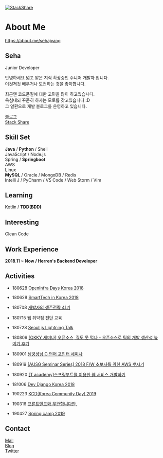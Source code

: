 [![StackShare](https://img.shields.io/badge/tech-stack-0690fa.svg?style=flat)](https://stackshare.io/sehajyang/my-stack)
# About Me
https://about.me/sehajyang
## Seha

Junior Developer

안녕하세요 넓고 얕은 지식 확장중인 주니어 개발자 입니다.         
이것저것 배우거나 도전하는 것을 좋아합니다.   

최근엔 코드품질에 대한 고민을 많이 하고있습니다.  
욕심내되 꾸준히 하자는 모토를 갖고있습니다 :D  
그 일환으로 개발 블로그를 운영하고 있습니다. 

[블로그](https://sehajyang.github.io/)  
[Stack Share](https://stackshare.io/sehajyang/my-stack)  


## Skill Set

**Java** / **Python** / Shell  
JavaScript / Node.js   
Spring / **Springboot**   
AWS   
Linux     
**MySQL** / Oracle / MongoDB / Redis  
Intelli J / PyCharm / VS Code / Web Storm / Vim  

## Learning

Kotlin / **TDD(BDD)**

## Interesting

Clean Code

## Work Experience

**2018.11 ~ Now / Herren's Backend Developer**

## Activities

* 180628 [OpenInfra Days Korea 2018](https://www.openinfradays.kr/)

* 180628 [SmartTech in Korea 2018](http://www.smarttechshow.co.kr/)

* 180708 [개발자의 생존전략 41기](https://onoffmix.com/event/139310)

* 180715 웹 취약점 진단 교육

* 180728 [Seoul.js Lightning Talk](https://seoul.js.org/meetups/2018.07.27.html)

* 180809 [[OKKY 세미나] 오픈소스, 줘도 못 먹나 - 오픈소스로 팀의 개발 생산성 높이기 후기](https://sehajyang.github.io/2018/08/09/okky-opensource-seminar.html)

* 180901 [남궁성님 C 언어 포인터 세미나](https://m.cafe.naver.com/ArticleRead.nhn?clubid=10286641&articleid=154893&page=1&boardtype=L&menuid=208)

* 180919 [[AUSG Seminar Series] 2018 F/W 초보자를 위한 AWS 뿌시기](https://www.meetup.com/ko-KR/awskrug/events/254611413/)

* 180920 [[T academy]스프링부트를 이용한 웹 서비스 개발하기](https://tacademy.skplanet.com/front/tacademy/courseinfo/campus.action)

* 181006 [Dev Django Korea 2018](https://festa.io/events/86)

* 190223 [KCD(Korea Community Day) 2019](https://kcd2019.festa.io/)

* 190316 [프론트엔드와 무관합니다만,](https://festa.io/events/212)

* 190427 [Spring camp 2019](https://www.springcamp.io/2019)


## Contact

[Mail](mailto:sehajyang@gmail.com)   
[Blog](https://sehajyang.github.io/)   
[Twitter](https://twitter.com/sehajyang)   

